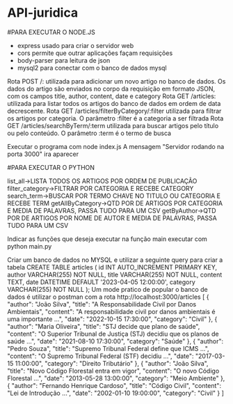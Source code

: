 ﻿# API-juridica

#PARA EXECUTAR O NODE.JS
- express usado para criar o servidor web
- cors permite que outrar aplicações façam requisições
- body-parser para leitura de json
- mysql2 para conectar com o banco de dados mysql

Rota POST /: utilizada para adicionar um novo artigo no banco de dados. Os dados do artigo são enviados no corpo da requisição em formato JSON, com os campos title, author, content, date e category
Rota GET /articles: utilizada para listar todos os artigos do banco de dados em ordem de data decrescente.
Rota GET /articles/filterByCategory/:filter utilizada para filtrar os artigos por categoria. O parâmetro :filter é a categoria a ser filtrada 
Rota GET /articles/searchByTerm/:term utilizada para buscar artigos pelo título ou pelo conteúdo. O parâmetro :term é o termo de busca

Executar o programa com node index.js
A mensagem "Servidor rodando na porta 3000" ira aparecer 

#PARA EXECUTAR O PYTHON

list_all->LISTA TODOS OS ARTIGOS POR ORDEM DE PUBLICAÇÃO
filter_category->FILTRAR POR CATEGORIA E RECEBE CATEGORY
search_term->BUSCAR POR TERMO CHAVE NO TITULO OU CATEGORIA E RECEBE TERM
getAllByCategory->QTD POR DE ARTIGOS POR CATEGORIA E MEDIA DE PALAVRAS, PASSA TUDO PARA UM CSV
getByAuthor->QTD POR DE ARTIGOS POR NOME DE AUTOR E MEDIA DE PALAVRAS, PASSA TUDO PARA UM CSV

Indicar as funções que deseja executar na função main 
executar com python main.py

Criar um banco de dados no MYSQL e utilizar a seguinte query para criar a tabela
CREATE TABLE articles (
  id INT AUTO_INCREMENT PRIMARY KEY,
  author VARCHAR(255) NOT NULL,
  title VARCHAR(255) NOT NULL,
  content TEXT,
  date DATETIME DEFAULT '2023-04-05 12:00:00',
  category VARCHAR(255) NOT NULL
);
Um mode pratico de popular o banco de dados é utilizar o postman com a rota http://localhost:3000/articles 
[
    {
        "author": "João Silva",
        "title": "A Responsabilidade Civil por Danos Ambientais",
        "content": "A responsabilidade civil por danos ambientais é uma importante ...",
        "date": "2022-10-15 17:30:00",
        "category": "Civil"
    },
    {
        "author": "Maria Oliveira",
        "title": "STJ decide que plano de saúde",
        "content": "O Superior Tribunal de Justiça (STJ) decidiu que os planos de saúde ...",
        "date": "2021-08-10 17:30:00",
        "category": "Saúde"
    },
    {
        "author": "Pedro Souza",
        "title": "Supremo Tribunal Federal define que ICMS ...",
        "content": "O Supremo Tribunal Federal (STF) decidiu ...",
        "date": "2017-03-15 11:00:00",
        "category": "Direito Tributário"
    },
    {
        "author": "João Silva",
        "title": "Novo Código Florestal entra em vigor",
        "content": "O novo Código Florestal ...",
        "date": "2013-05-28 13:00:00",
        "category": "Meio Ambiente"
    },
    {
        "author": "Fernando Henrique Cardoso",
        "title": "Código Civil",
        "content": "Lei de Introdução ...",
        "date": "2002-01-10 19:00:00",
        "category": "Civil"
    }
]
